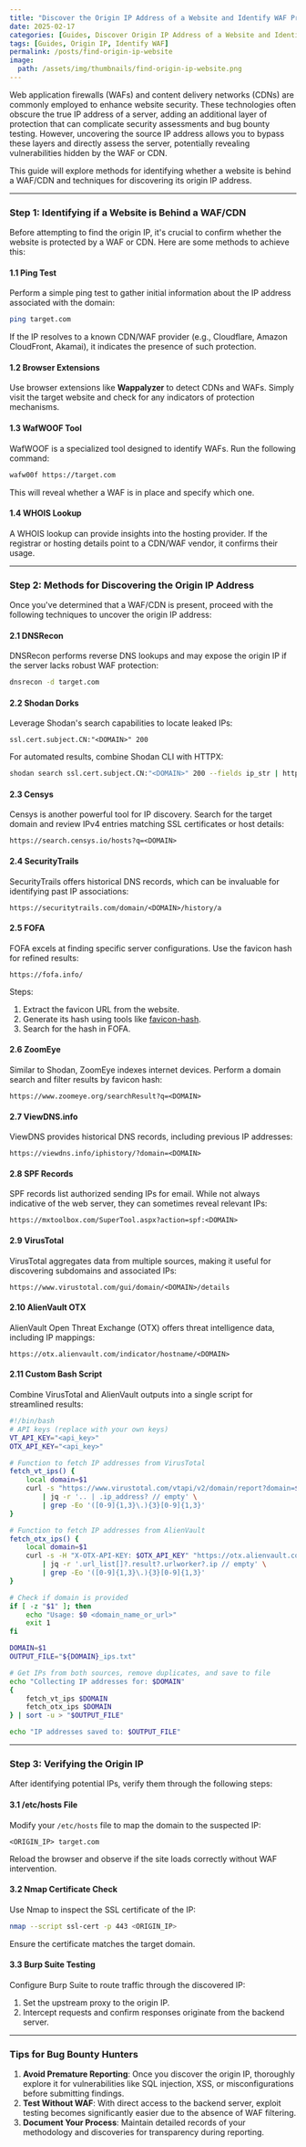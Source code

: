 ```yaml
---
title: "Discover the Origin IP Address of a Website and Identify WAF Protection"
date: 2025-02-17
categories: [Guides, Discover Origin IP Address of a Website and Identify WAF]
tags: [Guides, Origin IP, Identify WAF]
permalink: /posts/find-origin-ip-website
image:
  path: /assets/img/thumbnails/find-origin-ip-website.png
---
```



Web application firewalls (WAFs) and content delivery networks (CDNs) are commonly employed to enhance website security. These technologies often obscure the true IP address of a server, adding an additional layer of protection that can complicate security assessments and bug bounty testing. However, uncovering the source IP address allows you to bypass these layers and directly assess the server, potentially revealing vulnerabilities hidden by the WAF or CDN.

This guide will explore methods for identifying whether a website is behind a WAF/CDN and techniques for discovering its origin IP address.

---

### Step 1: Identifying if a Website is Behind a WAF/CDN

Before attempting to find the origin IP, it's crucial to confirm whether the website is protected by a WAF or CDN. Here are some methods to achieve this:

#### **1.1 Ping Test**
Perform a simple ping test to gather initial information about the IP address associated with the domain:
```bash
ping target.com
```
If the IP resolves to a known CDN/WAF provider (e.g., Cloudflare, Amazon CloudFront, Akamai), it indicates the presence of such protection.

#### **1.2 Browser Extensions**
Use browser extensions like **Wappalyzer** to detect CDNs and WAFs. Simply visit the target website and check for any indicators of protection mechanisms.

#### **1.3 WafWOOF Tool**
WafWOOF is a specialized tool designed to identify WAFs. Run the following command:
```bash
wafw00f https://target.com
```
This will reveal whether a WAF is in place and specify which one.

#### **1.4 WHOIS Lookup**
A WHOIS lookup can provide insights into the hosting provider. If the registrar or hosting details point to a CDN/WAF vendor, it confirms their usage.

---

### Step 2: Methods for Discovering the Origin IP Address

Once you've determined that a WAF/CDN is present, proceed with the following techniques to uncover the origin IP address:

#### **2.1 DNSRecon**
DNSRecon performs reverse DNS lookups and may expose the origin IP if the server lacks robust WAF protection:
```bash
dnsrecon -d target.com
```

#### **2.2 Shodan Dorks**
Leverage Shodan's search capabilities to locate leaked IPs:
```plaintext
ssl.cert.subject.CN:"<DOMAIN>" 200
```
For automated results, combine Shodan CLI with HTTPX:
```bash
shodan search ssl.cert.subject.CN:"<DOMAIN>" 200 --fields ip_str | httpx-toolkit -sc -title -server -td
```

#### **2.3 Censys**
Censys is another powerful tool for IP discovery. Search for the target domain and review IPv4 entries matching SSL certificates or host details:
```plaintext
https://search.censys.io/hosts?q=<DOMAIN>
```

#### **2.4 SecurityTrails**
SecurityTrails offers historical DNS records, which can be invaluable for identifying past IP associations:
```plaintext
https://securitytrails.com/domain/<DOMAIN>/history/a
```

#### **2.5 FOFA**
FOFA excels at finding specific server configurations. Use the favicon hash for refined results:
```plaintext
https://fofa.info/
```
Steps:
1. Extract the favicon URL from the website.
2. Generate its hash using tools like [favicon-hash](https://favicon-hash.kmsec.uk).
3. Search for the hash in FOFA.

#### **2.6 ZoomEye**
Similar to Shodan, ZoomEye indexes internet devices. Perform a domain search and filter results by favicon hash:
```plaintext
https://www.zoomeye.org/searchResult?q=<DOMAIN>
```

#### **2.7 ViewDNS.info**
ViewDNS provides historical DNS records, including previous IP addresses:
```plaintext
https://viewdns.info/iphistory/?domain=<DOMAIN>
```

#### **2.8 SPF Records**
SPF records list authorized sending IPs for email. While not always indicative of the web server, they can sometimes reveal relevant IPs:
```plaintext
https://mxtoolbox.com/SuperTool.aspx?action=spf:<DOMAIN>
```

#### **2.9 VirusTotal**
VirusTotal aggregates data from multiple sources, making it useful for discovering subdomains and associated IPs:
```plaintext
https://www.virustotal.com/gui/domain/<DOMAIN>/details
```

#### **2.10 AlienVault OTX**
AlienVault Open Threat Exchange (OTX) offers threat intelligence data, including IP mappings:
```plaintext
https://otx.alienvault.com/indicator/hostname/<DOMAIN>
```

#### **2.11 Custom Bash Script**
Combine VirusTotal and AlienVault outputs into a single script for streamlined results:
```bash
#!/bin/bash
# API keys (replace with your own keys)
VT_API_KEY="<api_key>"
OTX_API_KEY="<api_key>"

# Function to fetch IP addresses from VirusTotal
fetch_vt_ips() {
    local domain=$1
    curl -s "https://www.virustotal.com/vtapi/v2/domain/report?domain=$domain&apikey=$VT_API_KEY" \
        | jq -r '.. | .ip_address? // empty' \
        | grep -Eo '([0-9]{1,3}\.){3}[0-9]{1,3}'
}

# Function to fetch IP addresses from AlienVault
fetch_otx_ips() {
    local domain=$1
    curl -s -H "X-OTX-API-KEY: $OTX_API_KEY" "https://otx.alienvault.com/api/v1/indicators/hostname/$domain/url_list?limit=500&page=1" \
        | jq -r '.url_list[]?.result?.urlworker?.ip // empty' \
        | grep -Eo '([0-9]{1,3}\.){3}[0-9]{1,3}'
}

# Check if domain is provided
if [ -z "$1" ]; then
    echo "Usage: $0 <domain_name_or_url>"
    exit 1
fi

DOMAIN=$1
OUTPUT_FILE="${DOMAIN}_ips.txt"

# Get IPs from both sources, remove duplicates, and save to file
echo "Collecting IP addresses for: $DOMAIN"
{
    fetch_vt_ips $DOMAIN
    fetch_otx_ips $DOMAIN
} | sort -u > "$OUTPUT_FILE"

echo "IP addresses saved to: $OUTPUT_FILE"
```

---

### Step 3: Verifying the Origin IP

After identifying potential IPs, verify them through the following steps:

#### **3.1 /etc/hosts File**
Modify your `/etc/hosts` file to map the domain to the suspected IP:
```plaintext
<ORIGIN_IP> target.com
```
Reload the browser and observe if the site loads correctly without WAF intervention.

#### **3.2 Nmap Certificate Check**
Use Nmap to inspect the SSL certificate of the IP:
```bash
nmap --script ssl-cert -p 443 <ORIGIN_IP>
```
Ensure the certificate matches the target domain.

#### **3.3 Burp Suite Testing**
Configure Burp Suite to route traffic through the discovered IP:
1. Set the upstream proxy to the origin IP.
2. Intercept requests and confirm responses originate from the backend server.

---

### Tips for Bug Bounty Hunters

1. **Avoid Premature Reporting**: Once you discover the origin IP, thoroughly explore it for vulnerabilities like SQL injection, XSS, or misconfigurations before submitting findings.
2. **Test Without WAF**: With direct access to the backend server, exploit testing becomes significantly easier due to the absence of WAF filtering.
3. **Document Your Process**: Maintain detailed records of your methodology and discoveries for transparency during reporting.



